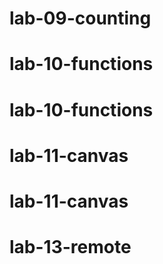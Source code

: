 # lab-09-counting
# lab-10-functions
# lab-10-functions
# lab-11-canvas
# lab-11-canvas
# lab-13-remote
